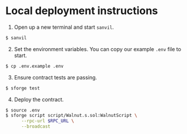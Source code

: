 # Local deployment instructions

1. Open up a new terminal and start `sanvil`.
```bash
$ sanvil
```

2. Set the environment variables. You can copy our example `.env` file to start.
```bash
$ cp .env.example .env
```

3. Ensure contract tests are passing.
```bash
$ sforge test
```

4. Deploy the contract.
```bash
$ source .env
$ sforge script script/Walnut.s.sol:WalnutScript \
      --rpc-url $RPC_URL \
      --broadcast
```